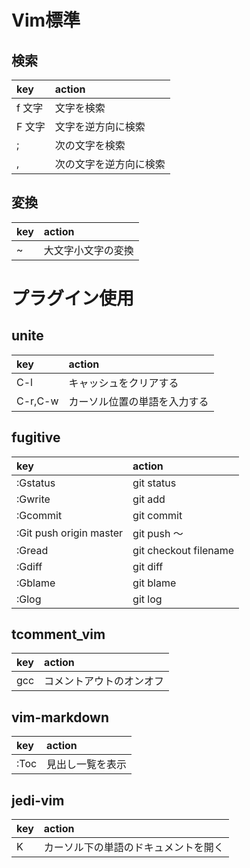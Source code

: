 # Vim標準
## 検索
| key    | action                 |
|:-------|:-----------------------|
| f 文字 | 文字を検索             |
| F 文字 | 文字を逆方向に検索     |
| ;      | 次の文字を検索         |
| ,      | 次の文字を逆方向に検索 |

## 変換
| key | action             |
|:----|:-------------------|
| ~   | 大文字小文字の変換 |

# プラグイン使用
## unite
| key     | action                       |
|:--------|:-----------------------------|
| C-l     | キャッシュをクリアする       |
| C-r,C-w | カーソル位置の単語を入力する |

## fugitive
| key                     | action                |
|:------------------------|:----------------------|
| :Gstatus                | git status            |
| :Gwrite                 | git add               |
| :Gcommit                | git commit            |
| :Git push origin master | git push 〜           |
| :Gread                  | git checkout filename |
| :Gdiff                  | git diff              |
| :Gblame                 | git blame             |
| :Glog                   | git log               |

## tcomment_vim
| key | action                   |
|:----|:-------------------------|
| gcc | コメントアウトのオンオフ |

## vim-markdown
| key  | action           |
|:-----|:-----------------|
| :Toc | 見出し一覧を表示 |

## jedi-vim
| key | action                               |
|:----|:-------------------------------------|
| K   | カーソル下の単語のドキュメントを開く |
